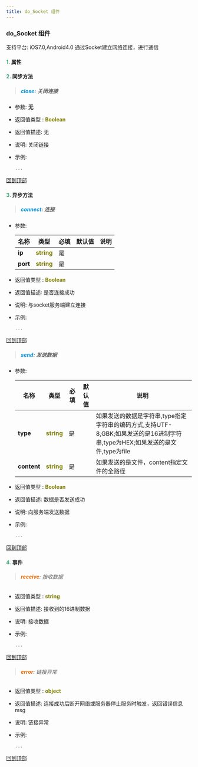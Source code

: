 ```yaml
---
title: do_Socket 组件
---
```


### do_Socket 组件

 支持平台: iOS7.0,Android4.0
 通过Socket建立网络连接，进行通信

#### <font color ='#40A977'>**1.**</font> 属性

#### <font color ='#40A977'>**2.**</font> 同步方法

>##### <font color ='#0092db'>**close**</font>: 关闭连接

- 参数: **无**
- 返回值类型 : <font color ='#808000'>**Boolean**</font>
- 返回值描述: 无
- 说明: 关闭链接
- 示例:

  ```javascript
  ...

  ```

[回到顶部](#top)

#### <font color ='#40A977'>**3.**</font> 异步方法

>##### <font color ='#0092db'>**connect**</font>: 连接

- 参数:

  名称 | 类型 |必填|默认值|说明
  ---- |-------------  |--------------|--------|------
  **ip** |<font color ='#808000'>**string**</font> | 是 | |
  **port** |<font color ='#808000'>**string**</font> | 是 | |
- 返回值类型 : <font color ='#808000'>**Boolean**</font>
- 返回值描述: 是否连接成功
- 说明: 与socket服务端建立连接
- 示例:

  ```javascript
  ...

  ```

[回到顶部](#top)

>##### <font color ='#0092db'>**send**</font>: 发送数据

- 参数:

  名称 | 类型 |必填|默认值|说明
  ---- |-------------  |--------------|--------|------
  **type** |<font color ='#808000'>**string**</font> | 是 | |如果发送的数据是字符串,type指定字符串的编码方式,支持UTF-8,GBK;如果发送的是16进制字符串,type为HEX;如果发送的是文件,type为file
  **content** |<font color ='#808000'>**string**</font> | 是 | |如果发送的是文件，content指定文件的全路径
- 返回值类型 : <font color ='#808000'>**Boolean**</font>
- 返回值描述: 数据是否发送成功
- 说明: 向服务端发送数据
- 示例:

  ```javascript
  ...

  ```

[回到顶部](#top)


#### <font color ='#40A977'>**4.**</font> 事件

>###### <font color ='#e96900'>**receive**</font>: 接收数据

- 返回值类型 : <font color ='#808000'>**string**</font>
- 返回值描述: 接收到的16进制数据
- 说明: 接收数据
- 示例:

  ```javascript
  ...

  ```

[回到顶部](#top)

>###### <font color ='#e96900'>**error**</font>: 链接异常

- 返回值类型 : <font color ='#808000'>**object**</font>
- 返回值描述: 连接成功后断开网络或服务器停止服务时触发，返回错误信息msg
- 说明: 链接异常
- 示例:

  ```javascript
  ...

  ```

[回到顶部](#top)


